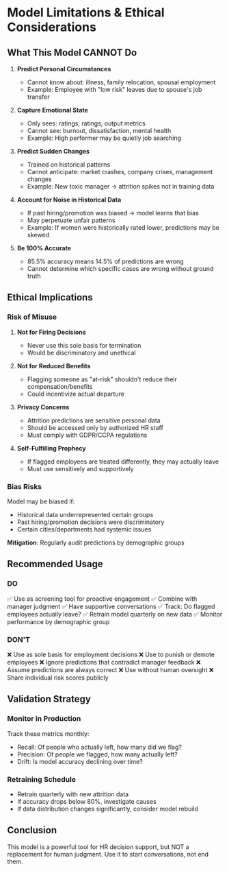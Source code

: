 # Model Limitations & Ethical Considerations

## What This Model CANNOT Do

1. **Predict Personal Circumstances**
   - Cannot know about: illness, family relocation, spousal employment
   - Example: Employee with "low risk" leaves due to spouse's job transfer

2. **Capture Emotional State**
   - Only sees: ratings, ratings, output metrics
   - Cannot see: burnout, dissatisfaction, mental health
   - Example: High performer may be quietly job searching

3. **Predict Sudden Changes**
   - Trained on historical patterns
   - Cannot anticipate: market crashes, company crises, management changes
   - Example: New toxic manager → attrition spikes not in training data

4. **Account for Noise in Historical Data**
   - If past hiring/promotion was biased → model learns that bias
   - May perpetuate unfair patterns
   - Example: If women were historically rated lower, predictions may be skewed

5. **Be 100% Accurate**
   - 85.5% accuracy means 14.5% of predictions are wrong
   - Cannot determine which specific cases are wrong without ground truth

## Ethical Implications

### Risk of Misuse

1. **Not for Firing Decisions**
   - Never use this sole basis for termination
   - Would be discriminatory and unethical

2. **Not for Reduced Benefits**
   - Flagging someone as "at-risk" shouldn't reduce their compensation/benefits
   - Could incentivize actual departure

3. **Privacy Concerns**
   - Attrition predictions are sensitive personal data
   - Should be accessed only by authorized HR staff
   - Must comply with GDPR/CCPA regulations

4. **Self-Fulfilling Prophecy**
   - If flagged employees are treated differently, they may actually leave
   - Must use sensitively and supportively

### Bias Risks

Model may be biased if:
- Historical data underrepresented certain groups
- Past hiring/promotion decisions were discriminatory
- Certain cities/departments had systemic issues

**Mitigation**: Regularly audit predictions by demographic groups

## Recommended Usage

### DO

✅ Use as screening tool for proactive engagement
✅ Combine with manager judgment
✅ Have supportive conversations
✅ Track: Do flagged employees actually leave?
✅ Retrain model quarterly on new data
✅ Monitor performance by demographic group

### DON'T

❌ Use as sole basis for employment decisions
❌ Use to punish or demote employees
❌ Ignore predictions that contradict manager feedback
❌ Assume predictions are always correct
❌ Use without human oversight
❌ Share individual risk scores publicly

## Validation Strategy

### Monitor in Production

Track these metrics monthly:
- Recall: Of people who actually left, how many did we flag?
- Precision: Of people we flagged, how many actually left?
- Drift: Is model accuracy declining over time?

### Retraining Schedule

- Retrain quarterly with new attrition data
- If accuracy drops below 80%, investigate causes
- If data distribution changes significantly, consider model rebuild

## Conclusion

This model is a powerful tool for HR decision support, but NOT a replacement for human judgment. Use it to start conversations, not end them.